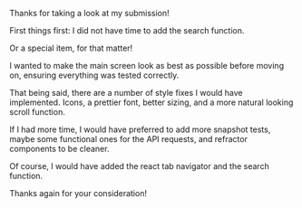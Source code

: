 Thanks for taking a look at my submission!

First things first: I did not have time to add the search function.

Or a special item, for that matter!

I wanted to make the main screen look as best as possible before moving on, ensuring everything was tested correctly.

That being said, there are a number of style fixes I would have implemented. Icons, a prettier font, better sizing, and a more natural looking scroll function.

If I had more time, I would have preferred to add more snapshot tests, maybe some functional ones for the API requests, and refractor components to be cleaner.

Of course, I would have added the react tab navigator and the search function.

Thanks again for your consideration!